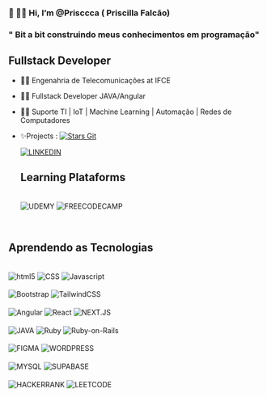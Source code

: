 ### 👋 👩‍🦱 Hi, I’m @Prisccca ( Priscilla Falcão)
  ### " Bit a bit construindo meus conhecimentos em programação"
 ## Fullstack Developer
 
- 👩‍🎓 Engenahria de Telecomunicações at IFCE
- 👩‍💻 Fullstack Developer JAVA/Angular
- 👩‍💻 Suporte TI | IoT | Machine Learning | Automação | Redes de Computadores


-  ✨Projects :   [![Stars Git](https://img.shields.io/badge/GitHub-100000?style=for-the-badge&logo=github&logoColor=white)](https://github.com/Prisccca?tab=stars)





  
  


   [![LINKEDIN](https://img.shields.io/badge/LinkedIn-0077B5?style=for-the-badge&logo=linkedin&logoColor=white)](https://www.linkedin.com/in/priscillaffd/)
   </br>

   
   ## Learning Plataforms
   
   <div style="display : inline-block"> <br/>
      <img align="center" alt="UDEMY" src="https://img.shields.io/badge/Udemy-6c44bc?style=for-the-badge&logo=Udemy&logoColor=white"/>
      <img align="center" alt="FREECODECAMP" src="https://img.shields.io/badge/freecodecamp-27273D?style=for-the-badge&logo=freecodecamp&logoColor=whit"/>
  </div><br>
 
   
   
   ## Aprendendo as Tecnologias 
   
   <div style="display : inline-block"> <br/>
      <img align="center" alt="html5" src="https://img.shields.io/badge/HTML5-E34F26?style=for-the-badge&logo=html5&logoColor=white"/>
      <img align="center" alt="CSS" src="https://img.shields.io/badge/CSS3-1572B6?style=for-the-badge&logo=css3&logoColor=white"/>
      <img align="center" alt="Javascript" src="https://img.shields.io/badge/JavaScript-F7DF1E?style=for-the-badge&logo=javascript&logoColor=black "/>
      </br>
      </br>
      <img align="center" alt="Bootstrap" src="https://img.shields.io/badge/Bootstrap-563D7C?style=for-the-badge&logo=bootstrap&logoColor=white"/>
      <img align="center" alt="TailwindCSS" src="https://img.shields.io/badge/tailwindcss-%2338B2AC.svg?style=for-the-badge&logo=tailwind-css&logoColor=white"/>
      </br>
      </br>
      <img align="center" alt="Angular" src="https://img.shields.io/badge/Angular-DD0031?style=for-the-badge&logo=angular&logoColor=white"/>
      <img align="center" alt="React" src="https://img.shields.io/badge/React-20232A?style=for-the-badge&logo=react&logoColor=61DAFB"/>
      <img align="center" alt="NEXT.JS" src="https://img.shields.io/badge/Next-black?style=for-the-badge&logo=next.js&logoColor=white"/>
      </br>
      </br>
      <img align="center" alt="JAVA" src="https://img.shields.io/badge/Java-ED8B00?style=for-the-badge&logo=java&logoColor=white "/>
      <img align="center" alt="Ruby" src="https://img.shields.io/badge/Ruby-CC342D?style=for-the-badge&logo=ruby&logoColor=white"/>
      <img align="center" alt="Ruby-on-Rails" src="https://img.shields.io/badge/Ruby_on_Rails-CC0000?style=for-the-badge&logo=ruby-on-rails&logoColor=white"/>
      </br>
      </br>
      <img align="center" alt="FIGMA" src="https://img.shields.io/badge/Figma-F24E1E?style=for-the-badge&logo=figma&logoColor=white"/>
      <img align="center" alt="WORDPRESS" src="https://img.shields.io/badge/WordPress-%23117AC9.svg?style=for-the-badge&logo=WordPress&logoColor=white"/>
      </br>
      </br>
      <img align="center" alt="MYSQL" src="https://img.shields.io/badge/MySQL-005C84?style=for-the-badge&logo=mysql&logoColor=white"/>
      <img align="center" alt="SUPABASE" src="https://img.shields.io/badge/Supabase-3ECF8E?style=for-the-badge&logo=supabase&logoColor=white"/>
      </br>  
      </br>
       <img align="center" alt="HACKERRANK" src="https://img.shields.io/badge/-Hackerrank-2EC866?style=for-the-badge&logo=HackerRank&logoColor=white"/>
       <img align="center" alt="LEETCODE" src="https://img.shields.io/badge/LeetCode-000000?style=for-the-badge&logo=LeetCode&logoColor=#d16c06"/>
    </div></br>
      
    
  
   
   
   
   


<!---
Prisccca/Prisccca is a ✨ special ✨ repository because its `README.md` (this file) appears on your GitHub profile.
You can click the Preview link to take a look at your changes.
--->
